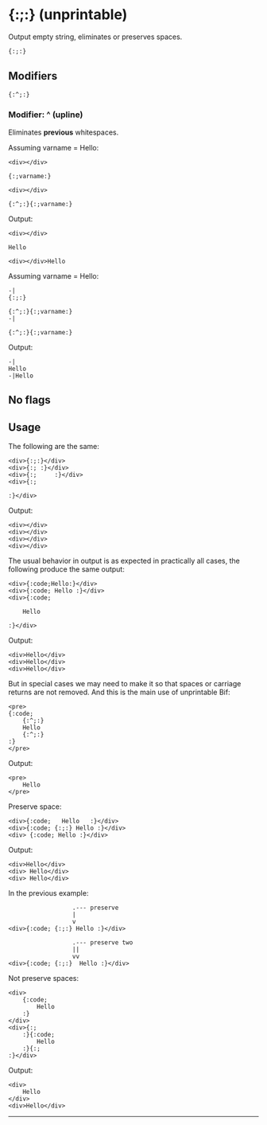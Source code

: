 {:;:} (unprintable)
===================

Output empty string, eliminates or preserves spaces.

```html
{:;:}
```

Modifiers
---------

```html
{:^;:}
```

### Modifier: ^ (upline)

Eliminates **previous** whitespaces.

Assuming varname = Hello:

```texplain
<div></div>

{:;varname:}

<div></div>

{:^;:}{:;varname:}
```

Output:

```texplain
<div></div>

Hello

<div></div>Hello
```

Assuming varname = Hello:

```texplain
-|
{:;:}

{:^;:}{:;varname:}
-|

{:^;:}{:;varname:}
```

Output:

```texplain
-|
Hello
-|Hello
```

No flags
--------

Usage
-----

The following are the same:

```textplain
<div>{:;:}</div>
<div>{:; :}</div>
<div>{:;     :}</div>
<div>{:;

:}</div>
```

Output:

```textplain
<div></div>
<div></div>
<div></div>
<div></div>
```

The usual behavior in output is as expected in practically all cases, the following produce the same output:

```textplain
<div>{:code;Hello:}</div>
<div>{:code; Hello :}</div>
<div>{:code;

    Hello

:}</div>
```

Output:

```textplain
<div>Hello</div>
<div>Hello</div>
<div>Hello</div>
```

But in special cases we may need to make it so that spaces or carriage returns are not removed. And this is the main use of unprintable Bif:

```textplain
<pre>
{:code;
    {:^;:}
    Hello
    {:^;:}
:}
</pre>
```

Output:

```textplain
<pre>
    Hello
</pre>
```

Preserve space:

```textplain
<div>{:code;   Hello   :}</div>
<div>{:code; {:;:} Hello :}</div>
<div> {:code; Hello :}</div>
```

Output:

```textplain
<div>Hello</div>
<div> Hello</div>
<div> Hello</div>
```


In the previous example:

```textplain
                  .--- preserve
                  |
                  v
<div>{:code; {:;:} Hello :}</div>

                  .--- preserve two
                  ||
                  vv
<div>{:code; {:;:}  Hello :}</div>
```


Not preserve spaces:

```textplain
<div>
    {:code;
        Hello
    :}
</div>
<div>{:;
    :}{:code;
        Hello
    :}{:;
:}</div>
```

Output:

```textplain
<div>
    Hello
</div>
<div>Hello</div>
```

---